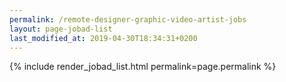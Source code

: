 ```yaml
---
permalink: /remote-designer-graphic-video-artist-jobs
layout: page-jobad-list
last_modified_at: 2019-04-30T18:34:31+0200
---
```

{% include render_jobad_list.html permalink=page.permalink %}
